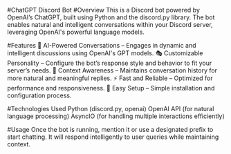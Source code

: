 #ChatGPT Discord Bot
#Overview
This is a Discord bot powered by OpenAI’s ChatGPT, built using Python and the discord.py library. The bot enables natural and intelligent conversations within your Discord server, leveraging OpenAI's powerful language models.

#Features
🧠 AI-Powered Conversations – Engages in dynamic and intelligent discussions using OpenAI's GPT models.
🎭 Customizable Personality – Configure the bot’s response style and behavior to fit your server’s needs.
🔄 Context Awareness – Maintains conversation history for more natural and meaningful replies.
⚡ Fast and Reliable – Optimized for performance and responsiveness.
🔧 Easy Setup – Simple installation and configuration process.

#Technologies Used
Python (discord.py, openai)
OpenAI API (for natural language processing)
AsyncIO (for handling multiple interactions efficiently)

#Usage
Once the bot is running, mention it or use a designated prefix to start chatting. It will respond intelligently to user queries while maintaining context.
